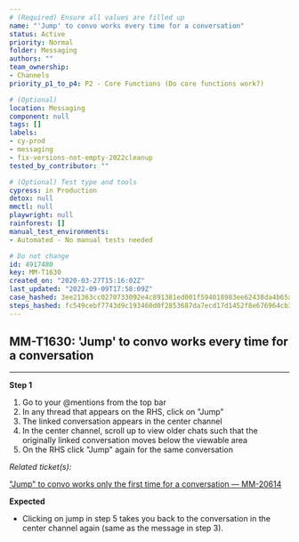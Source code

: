 ```yaml
---
# (Required) Ensure all values are filled up
name: "'Jump' to convo works every time for a conversation"
status: Active
priority: Normal
folder: Messaging
authors: ""
team_ownership: 
- Channels
priority_p1_to_p4: P2 - Core Functions (Do core functions work?)

# (Optional)
location: Messaging
component: null
tags: []
labels: 
- cy-prod
- messaging
- fix-versions-not-empty-2022cleanup
tested_by_contributor: ""

# (Optional) Test type and tools
cypress: in Production
detox: null
mmctl: null
playwright: null
rainforest: []
manual_test_environments:
- Automated - No manual tests needed

# Do not change
id: 4917480
key: MM-T1630
created_on: "2020-03-27T15:16:02Z"
last_updated: "2022-09-09T17:58:09Z"
case_hashed: 3ee21363cc0270733092e4c891381ed001f594018983ee62438da4b65aa7605db3e9e360e696ff531505466ba5bb2e65
steps_hashed: fc549cebf7743d9c193460d0f2853687da7ecd17d1452f8e676964cb33e70a3bb9ca6f91eb24fcedf8c0067e3fec9dee
---
```


<!-- (Auto-generated) Based on frontmatter's "key" and "name" -->

## MM-T1630: 'Jump' to convo works every time for a conversation

---

**Step 1**

1. Go to your @mentions from the top bar
2. In any thread that appears on the RHS, click on "Jump"
3. The linked conversation appears in the center channel
4. In the center channel, scroll up to view older chats such that the originally linked conversation moves below the viewable area
5. On the RHS click "Jump" again for the same conversation

_Related ticket(s):_

["Jump" to convo works only the first time for a conversation — MM-20614](https://mattermost.atlassian.net/browse/MM-20614)

**Expected**

- Clicking on jump in step 5 takes you back to the conversation in the center channel again (same as the message in step 3).
